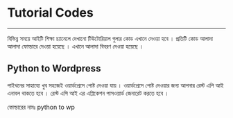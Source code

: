 # Tutorial Codes 
---
বিভিন্ন সময়ে আইটি শিক্ষা চ্যানেলে দেখানো টিউটোরিয়াল গুলার কোড এখানে দেওয়া হবে । প্রতিটি কোড আলাদা আলাদা ফোল্ডারে দেওয়া হয়েছে । এখানে আলাদা বিবরণ দেওয়া হয়েছে । 

## Python to Wordpress

পাইথনের সাহায্যে খুব সহজেই ওয়ার্ডপ্রেসে পোষ্ট দেওয়া যায় । ওয়ার্ডপ্রেসে পোষ্ট দেওয়ার জন্য আপনার রেস্ট এপি আই এনাবল থাকতে হবে । রেস্ট এপি আই এর এপ্লিকেশন পাসওয়ার্ড জেনারেট করতে হবে । 

ফোল্ডারের নামঃ python to wp
